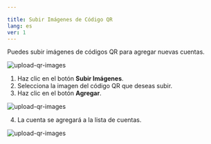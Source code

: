 ```yaml
---

title: Subir Imágenes de Código QR
lang: es
ver: 1
---
```


Puedes subir imágenes de códigos QR para agregar nuevas cuentas.

  ![upload-qr-images](/img/docs/add-qr-image.webp)

1. Haz clic en el botón **Subir Imágenes**.
2. Selecciona la imagen del código QR que deseas subir.
3. Haz clic en el botón **Agregar**.

  ![upload-qr-images](/img/docs/add-qr-image-qr.webp)

<!-- :::caution  
Las imágenes de códigos QR no deben estar borrosas o dañadas, ya que esto puede dificultar la lectura del código. 
::: -->

4. La cuenta se agregará a la lista de cuentas.
  
  ![upload-qr-images](/img/docs/add-qr-image-success.webp)
